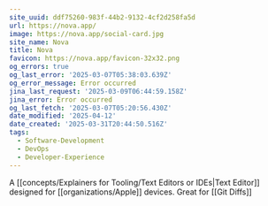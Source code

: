 ```yaml
---
site_uuid: ddf75260-983f-44b2-9132-4cf2d258fa5d
url: https://nova.app/
image: https://nova.app/social-card.jpg
site_name: Nova
title: Nova
favicon: https://nova.app/favicon-32x32.png
og_errors: true
og_last_error: '2025-03-07T05:38:03.639Z'
og_error_message: Error occurred
jina_last_request: '2025-03-09T06:44:59.158Z'
jina_error: Error occurred
og_last_fetch: '2025-03-07T05:20:56.430Z'
date_modified: '2025-04-12'
date_created: '2025-03-31T20:44:50.516Z'
tags:
  - Software-Development
  - DevOps
  - Developer-Experience
---
```













A [[concepts/Explainers for Tooling/Text Editors or IDEs|Text Editor]] designed for [[organizations/Apple]] devices. Great for [[Git Diffs]]

